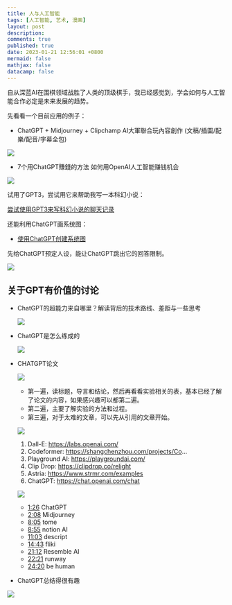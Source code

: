 ```yaml
---
title: 人与人工智能
tags: [人工智能, 艺术, 漫画]
layout: post
description:
comments: true
published: true
date: 2023-01-21 12:56:01 +0800
mermaid: false
mathjax: false
datacamp: false
---
```


自从深蓝AI在围棋领域战胜了人类的顶级棋手，我已经感觉到，学会如何与人工智能合作必定是未来发展的趋势。


先看看一个目前应用的例子：

- ChatGPT + Midjourney + Clipchamp AI大軍聯合玩內容創作 (文稿/插圖/配樂/配音/字幕全包)

[![](https://img.youtube.com/vi/9T8Dn2cY_04/0.jpg)](https://www.youtube.com/watch?v=9T8Dn2cY_04)


- 7个用ChatGPT賺錢的方法 如何用OpenAI人工智能赚钱机会

[![](https://img.youtube.com/vi/nYi36vkQ20E/0.jpg)](https://www.youtube.com/watch?v=nYi36vkQ20E)

试用了GPT3，尝试用它来帮助我写一本科幻小说：

[尝试使用GPT3来写科幻小说的聊天记录](https://sharegpt.com/c/HDLhv55)


还能利用ChatGPT画系统图：

- [使用ChatGPT创建系统图](https://aruva.medium.com/using-chatgpt-to-build-system-diagrams-part-i-69efc7603926)

先给ChatGPT预定人设，能让ChatGPT跳出它的回答限制。

[![](https://img.youtube.com/vi/gUE70FFgcUk/0.jpg)](https://www.youtube.com/watch?v=gUE70FFgcUk)


## 关于GPT有价值的讨论

- ChatGPT的超能力来自哪里？解读背后的技术路线、差距与一些思考

    [![](https://img.youtube.com/vi/9DovhoPGyhc/0.jpg)](https://www.youtube.com/watch?v=9DovhoPGyhc)

- ChatGPT是怎么练成的
  
    [![](https://img.youtube.com/vi/e0aKI2GGZNg/0.jpg)](https://www.youtube.com/watch?v=e0aKI2GGZNg)

- CHATGPT论文
  
    [![](https://img.youtube.com/vi/txjl_Q4jCyQ/0.jpg)](https://www.youtube.com/watch?v=txjl_Q4jCyQ)

    - 第一遍，读标题，导言和结论，然后再看看实验相关的表，基本已经了解了论文的内容，如果感兴趣可以都第二遍。
    - 第二遍，主要了解实验的方法和过程。
    - 第三遍，对于太难的文章，可以先从引用的文章开始。


    [![](https://img.youtube.com/vi/CDOdSXEdm2g/0.jpg)](https://www.youtube.com/watch?v=CDOdSXEdm2g)

    1. Dall-E: https://labs.openai.com/
    2. Codeformer: https://shangchenzhou.com/projects/Co...
    3. Playground AI: https://playgroundai.com/
    4. Clip Drop: https://clipdrop.co/relight
    5. Astria: https://www.strmr.com/examples
    6. ChatGPT: https://chat.openai.com/chat

    [![](https://img.youtube.com/vi/2LzhWyp48FY/0.jpg)](https://www.youtube.com/watch?v=2LzhWyp48FY)

    - [1:26](https://www.youtube.com/watch?v=2LzhWyp48FY&t=86s) ChatGPT  
    - [2:08](https://www.youtube.com/watch?v=2LzhWyp48FY&t=128s) Midjourney  
    - [8:05](https://www.youtube.com/watch?v=2LzhWyp48FY&t=485s) tome  
    - [8:55](https://www.youtube.com/watch?v=2LzhWyp48FY&t=535s) notion AI  
    - [11:03](https://www.youtube.com/watch?v=2LzhWyp48FY&t=663s) descript  
    - [14:43](https://www.youtube.com/watch?v=2LzhWyp48FY&t=883s) fliki  
    - [21:12](https://www.youtube.com/watch?v=2LzhWyp48FY&t=1272s) Resemble AI  
    - [22:21](https://www.youtube.com/watch?v=2LzhWyp48FY&t=1341s) runway  
    - [24:20](https://www.youtube.com/watch?v=2LzhWyp48FY&t=1460s) be human

- ChatGPT总结得很有趣

[![](https://img.youtube.com/vi/zNRvAMJOfAI/0.jpg)](https://www.youtube.com/watch?v=zNRvAMJOfAI)